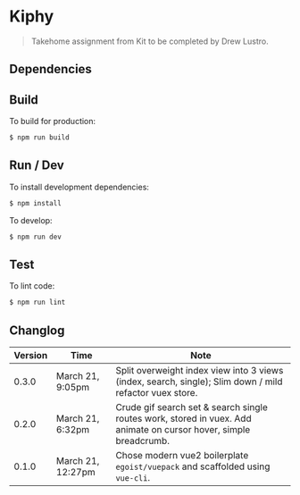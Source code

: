 # Kiphy

> Takehome assignment from Kit to be completed by Drew Lustro.

## Dependencies

## Build

To build for production:

```bash
$ npm run build
```

## Run / Dev

To install development dependencies:

```bash
$ npm install
```

To develop:

```bash
$ npm run dev
```

## Test

To lint code:

```bash
$ npm run lint
```

## Changlog

Version | Time | Note
---- | ---- | ----
0.3.0 | March 21, 9:05pm | Split overweight index view into 3 views (index, search, single); Slim down / mild refactor vuex store.
0.2.0 | March 21, 6:32pm | Crude gif search set &amp; search single routes work, stored in vuex. Add animate on cursor hover, simple breadcrumb. 
0.1.0 | March 21, 12:27pm | Chose modern vue2 boilerplate `egoist/vuepack` and scaffolded using `vue-cli`.






